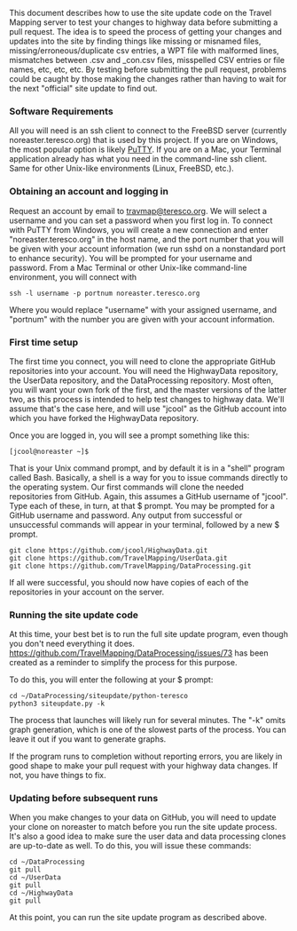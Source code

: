 This document describes how to use the site update code on the Travel Mapping server to test your changes to highway data before submitting a pull request. The idea is to speed the process of getting your changes and updates into the site by finding things like missing or misnamed files, missing/erroneous/duplicate csv entries, a WPT file with malformed lines, mismatches between .csv and _con.csv files, misspelled CSV entries or file names, etc, etc, etc.  By testing before submitting the pull request, problems could be caught by those making the changes rather than having to wait for the next "official" site update to find out.

### Software Requirements

All you will need is an ssh client to connect to the FreeBSD server (currently noreaster.teresco.org) that is used by this project.  If you are on Windows, the most popular option is likely [PuTTY](https://www.chiark.greenend.org.uk/~sgtatham/putty/).  If you are on a Mac, your Terminal application already has what you need in the command-line ssh client.  Same for other Unix-like environments (Linux, FreeBSD, etc.).

### Obtaining an account and logging in

Request an account by email to travmap@teresco.org.  We will select a username and you can set a password when you first log in.  To connect with PuTTY from Windows, you will create a new connection and enter "noreaster.teresco.org" in the host name, and the port number that you will be given with your account information (we run sshd on a nonstandard port to enhance security).  You will be prompted for your username and password.  From a Mac Terminal or other Unix-like command-line environment, you will connect with

```
ssh -l username -p portnum noreaster.teresco.org
```

Where you would replace "username" with your assigned username, and "portnum" with the number you are given with your account information.

### First time setup

The first time you connect, you will need to clone the appropriate GitHub repositories into your account.  You will need the HighwayData repository, the UserData repository, and the DataProcessing repository.  Most often, you will want your own fork of the first, and the master versions of the latter two, as this process is intended to help test changes to highway data.  We'll assume that's the case here, and will use "jcool" as the GitHub account into which you have forked the HighwayData repository.

Once you are logged in, you will see a prompt something like this:

```
[jcool@noreaster ~]$ 
```

That is your Unix command prompt, and by default it is in a "shell" program called Bash.  Basically, a shell is a way for you to issue commands directly to the operating system.  Our first commands will clone the needed repositories from GitHub.  Again, this assumes a GitHub username of "jcool".  Type each of these, in turn, at that $ prompt.  You may be prompted for a GitHub username and password.  Any output from successful or unsuccessful commands will appear in your terminal, followed by a new $ prompt.

```
git clone https://github.com/jcool/HighwayData.git
git clone https://github.com/TravelMapping/UserData.git
git clone https://github.com/TravelMapping/DataProcessing.git
```

If all were successful, you should now have copies of each of the repositories in your account on the server.

### Running the site update code

At this time, your best bet is to run the full site update program, even though you don't need everything it does. https://github.com/TravelMapping/DataProcessing/issues/73 has been created as a reminder to simplify the process for this purpose.

To do this, you will enter the following at your $ prompt:

```
cd ~/DataProcessing/siteupdate/python-teresco
python3 siteupdate.py -k
```

The process that launches will likely run for several minutes.  The "-k" omits graph generation, which is one of the slowest parts of the process.  You can leave it out if you want to generate graphs.

If the program runs to completion without reporting errors, you are likely in good shape to make your pull request with your highway data changes.  If not, you have things to fix.

### Updating before subsequent runs

When you make changes to your data on GitHub, you will need to update your clone on noreaster to match before you run the site update process.  It's also a good idea to make sure the user data and data processing clones are up-to-date as well.  To do this, you will issue these commands:

```
cd ~/DataProcessing
git pull
cd ~/UserData
git pull
cd ~/HighwayData
git pull
```

At this point, you can run the site update program as described above.
